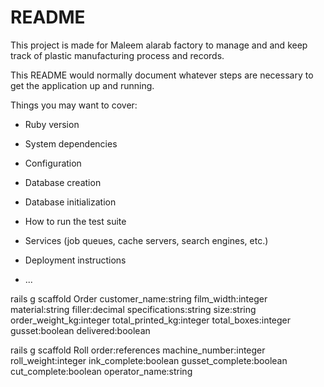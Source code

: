 # README
This project is made for Maleem alarab factory to manage and and keep track of plastic manufacturing process and records.


This README would normally document whatever steps are necessary to get the
application up and running.

Things you may want to cover:

* Ruby version

* System dependencies

* Configuration

* Database creation

* Database initialization

* How to run the test suite

* Services (job queues, cache servers, search engines, etc.)

* Deployment instructions

* ...


rails g scaffold Order customer_name:string film_width:integer material:string filler:decimal specifications:string size:string order_weight_kg:integer total_printed_kg:integer total_boxes:integer gusset:boolean delivered:boolean


rails g scaffold Roll order:references machine_number:integer roll_weight:integer ink_complete:boolean gusset_complete:boolean cut_complete:boolean operator_name:string 